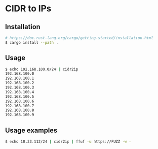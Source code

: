 # CIDR to IPs

## Installation
```sh
# https://doc.rust-lang.org/cargo/getting-started/installation.html
$ cargo install --path .
```

## Usage
```sh
$ echo 192.168.100.0/24 | cidr2ip
192.168.100.0
192.168.100.1
192.168.100.2
192.168.100.3
192.168.100.4
192.168.100.5
192.168.100.6
192.168.100.7
192.168.100.8
192.168.100.9
```

## Usage examples
```sh
$ echo 10.33.112/24 | cidr2ip | ffuf -u https://FUZZ -w -
```
